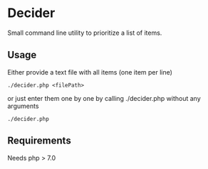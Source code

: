 # Decider

Small command line utility to prioritize a list of items.
 
## Usage
 
Either provide a text file with all items (one item per line)
 
    ./decider.php <filePath>

or just enter them one by one by calling ./decider.php without any arguments
 
    ./decider.php

## Requirements

Needs php > 7.0